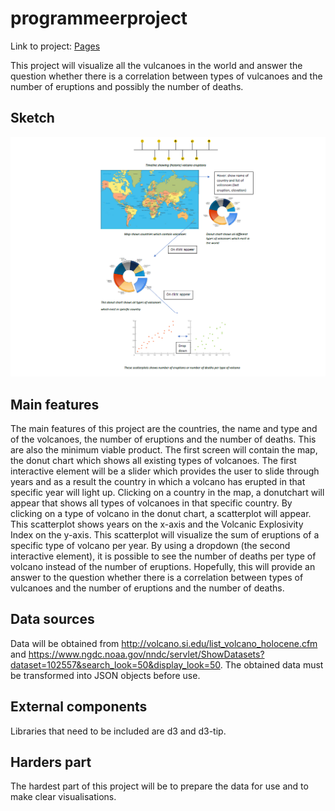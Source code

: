 # programmeerproject
Link to project: [Pages](https://charlottesmoor.github.io/programmeerproject/)

This project will visualize all the vulcanoes in the world and answer the question whether there is a correlation between types of  vulcanoes and the number of eruptions and possibly the number of deaths. 

## Sketch

![](doc/sketch.png)

## Main features
The main features of this project are the countries, the name and type and of the volcanoes, the number of eruptions and the number of deaths. This are also the minimum viable product. The first screen will contain the map, the donut chart which shows all existing types of volcanoes. The first interactive element will be a slider which provides the user to slide through years and as a result the country in which a volcano has erupted in that specific year will light up. Clicking on a country in the map, a donutchart will appear that shows all types of volcanoes in that specific country. By clicking on a type of volcano in the donut chart, a scatterplot will appear. This scatterplot shows years on the x-axis and the Volcanic Explosivity Index on the y-axis. This scatterplot will visualize the sum of eruptions of a specific type of volcano per year. By using a dropdown (the second interactive element), it is possible to see the number of deaths per type of volcano instead of the number of eruptions. Hopefully, this will provide an answer to the question whether there is a correlation between types of vulcanoes and the number of eruptions and the number of deaths.

## Data sources
Data will be obtained from http://volcano.si.edu/list_volcano_holocene.cfm and https://www.ngdc.noaa.gov/nndc/servlet/ShowDatasets?dataset=102557&search_look=50&display_look=50. The obtained data must be transformed into JSON objects before use.

## External components
Libraries that need to be included are d3 and d3-tip. 

## Harders part
The hardest part of this project will be to prepare the data for use and to make clear visualisations.
